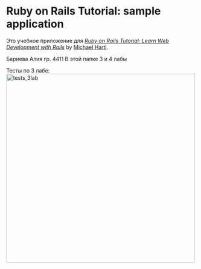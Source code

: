 # Ruby on Rails Tutorial: sample application

Это учебное приложение для
[*Ruby on Rails Tutorial:
Learn Web Development with Rails*](http://www.railstutorial.org/)
by [Michael Hartl](http://www.michaelhartl.com/).

Бариева Алия гр. 4411
В этой папке 3 и 4 лабы

Тесты по 3 лабе:
<img src="sample_app\tests3.png" alt="tests_3lab" width="500"/>